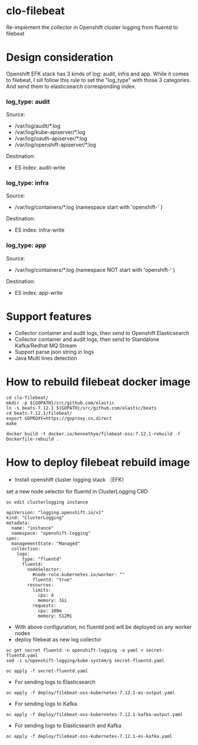 # clo-filebeat
Re-implement the collector in Openshift cluster logging from fluentd to filebeat

# Design consideration
Openshift EFK stack has 3 kinds of log: audit, infra and app. While it comes to filebeat,
I sill follow this rule to set the "log_type" with those 3 categories. And send them to elasticsearch
corresponding index.

### log_type: audit
Source:
- /var/log/audit/*.log
- /var/log/kube-apiserver/*.log
- /var/log/oauth-apiserver/*.log
- /var/log/openshift-apiserver/*.log

Destination:
- ES index: audit-write

### log_type: infra
Source:
- /var/log/containers/*.log (namespace start with 'openshift-' )

Destination:
- ES index: infra-write

### log_type: app
Source:
- /var/log/containers/*.log (namespace NOT start with 'openshift-' )

Destination:
- ES index: app-write

# Support features
- Collector container and audit logs, then send to Openshift Elasticsearch
- Collector container and audit logs, then send to Standalone Kafka/Redhat MQ Stream
- Support parse json string in logs
- Java Multi lines detection


# How to rebuild filebeat docker image

~~~
cd clo-filebeat/
mkdir -p ${GOPATH}/src/github.com/elastic
ln -s beats-7.12.1 ${GOPATH}/src/github.com/elastic/beats
cd beats-7.12.1/filebeat/
export GOPROXY=https://goproxy.cn,direct
make

docker build -t docker.io/kennethye/filebeat-oss:7.12.1-rebuild -f Dockerfile-rebuild .
~~~

# How to deploy filebeat rebuild image

- Install openshift cluster logging stack （EFK）

set a new node selector for fluentd in ClusterLogging CRD
~~~
oc edit clusterlogging instance

apiVersion: "logging.openshift.io/v1"
kind: "ClusterLogging"
metadata:
  name: "instance"
  namespace: "openshift-logging"
spec:
  managementState: "Managed"
  collection:
    logs:
      type: "fluentd"
      fluentd:
        nodeSelector:
          #node-role.kubernetes.io/worker: ""
          fluentd: "true"
        resources:
          limits:
            cpu: 4
            memory: 1Gi
          requests:
            cpu: 100m
            memory: 512Mi
~~~

- With above configuration, no fluentd pod will be deployed on any worker nodes
- deploy filebeat as new log collector

~~~
oc get secret fluentd -n openshift-logging -o yaml > secret-fluentd.yaml
sed -i s/openshift-logging/kube-system/g secret-fluentd.yaml

oc apply -f secret-fluentd.yaml
~~~

- For sending logs to Elasticsearch

~~~
oc apply -f deploy/filebeat-oss-kubernetes-7.12.1-es-output.yaml
~~~

- For sending logs to Kafka

~~~
oc apply -f deploy/filebeat-oss-kubernetes-7.12.1-kafka-output.yaml
~~~

- For sending logs to Elasticsearch and Kafka

~~~
oc apply -f deploy/filebeat-oss-kubernetes-7.12.1-es-kafka.yaml
~~~


